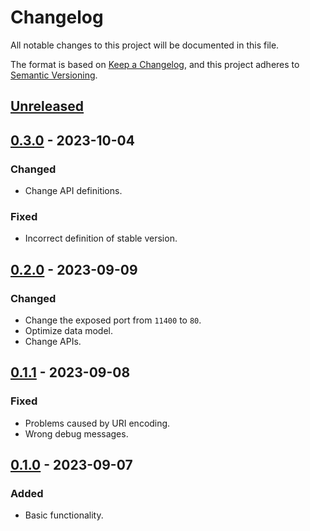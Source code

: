 # Changelog

All notable changes to this project will be documented in this file.

The format is based on [Keep a Changelog](https://keepachangelog.com/en/1.0.0/),
and this project adheres to [Semantic Versioning](https://semver.org/spec/v2.0.0.html).

## [Unreleased]

## [0.3.0] - 2023-10-04

### Changed

- Change API definitions.

### Fixed

- Incorrect definition of stable version.

## [0.2.0] - 2023-09-09

### Changed

- Change the exposed port from `11400` to `80`.
- Optimize data model.
- Change APIs.

## [0.1.1] - 2023-09-08

### Fixed

- Problems caused by URI encoding.
- Wrong debug messages.

## [0.1.0] - 2023-09-07

### Added

- Basic functionality.

[unreleased]: https://github.com/LipPkg/LipIndex/compare/v0.3.0...HEAD
[0.3.0]: https://github.com/LipPkg/LipIndex/compare/v0.2.0...v0.3.0
[0.2.0]: https://github.com/LipPkg/LipIndex/compare/v0.1.1...v0.2.0
[0.1.1]: https://github.com/LipPkg/LipIndex/compare/v0.1.0...v0.1.1
[0.1.0]: https://github.com/LipPkg/LipIndex/releases/tag/v0.1.0
